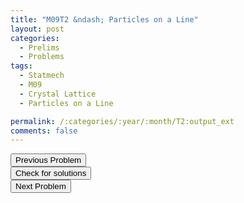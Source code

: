 ```yaml
---
title: "M09T2 &ndash; Particles on a Line"
layout: post
categories:
  - Prelims
  - Problems
tags:
  - Statmech
  - M09
  - Crystal Lattice
  - Particles on a Line

permalink: /:categories/:year/:month/T2:output_ext
comments: false
---
```

<object data="2009M2T.pdf" type="application/pdf" width="100%" height="500"></object>

<div class='navbar'>
	<div float='left'><button onclick="window.location='T1.html'" >Previous Problem</button></div>
	<div float='center'><button onclick="window.location='https://princetonprelim.com/prelim/23/'">Check for solutions</button></div>
	<div float='right'><button onclick="window.location='T3.html'" > Next Problem</button></div>
</div>
